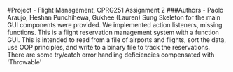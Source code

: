 #Project - Flight Management, CPRG251 Assignment 2
###Authors - Paolo Araujo, Heshan Punchihewa, Gukhee (Lauren) Sung
Skeleton for the main GUI components were provided. We implemented action listeners, missing functions.
This is a flight reservation management system with a function GUI. This is intended to read from a file of airports and flights, sort the data, use OOP principles, and write to a binary file to track the reservations.
There are some try/catch error handling deficiencies compensated with 'Throwable'
